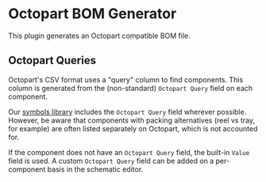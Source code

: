 # Octopart BOM Generator

This plugin generates an Octopart compatible BOM file.

## Octopart Queries

Octopart's CSV format uses a "query" column to find components. This column is
generated from the (non-standard) `Octopart Query` field on each component.

Our [symbols library](https://github.com/kicad-unofficial/symbols) includes the
`Octopart Query` field wherever possible. However, be aware that components with
packing alternatives (reel vs tray, for example) are often listed separately on
Octopart, which is not accounted for.

If the component does not have an `Octopart Query` field, the built-in `Value`
field is used. A custom `Octopart Query` field can be added on a per-component
basis in the schematic editor.
